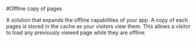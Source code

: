 #Offline copy of pages

A solution that expands the offline capabilities of your app. A copy of each pages is stored in the cache as your visitors view them. This allows a visitor to load any previously viewed page while they are offline.
